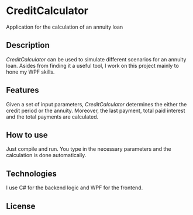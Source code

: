 # CreditCalculator
Application for the calculation of an annuity loan

## Description
*CreditCalculator* can be used to simulate different scenarios for an annuity loan. 
Asides from finding it a useful tool, I work on this project mainly to hone my WPF skills.

## Features
Given a set of input parameters, *CreditCalculator* determines the either the credit period or the annuity.
Moreover, the last payment, total paid interest and the total payments are calculated.

## How to use
Just compile and run. You type in the necessary parameters and the calculation is done automatically.

## Technologies
I use C# for the backend logic and WPF for the frontend.

## License
